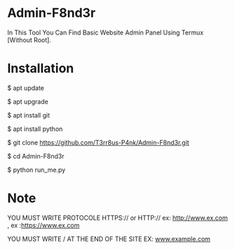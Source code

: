 # Admin-F8nd3r 

In This Tool You Can Find Basic Website Admin Panel Using Termux [Without Root].


# Installation

$ apt update 

$ apt upgrade 

$ apt install git 

$ apt install python 

$ git clone https://github.com/T3rr8us-P4nk/Admin-F8nd3r.git

$ cd Admin-F8nd3r 

$ python run_me.py 


# Note 


YOU MUST WRITE PROTOCOLE HTTPS:// or HTTP:// ex: http://www.ex.com , ex :https://www.ex.com

YOU MUST WRITE / AT THE END OF THE SITE EX: www.example.com






